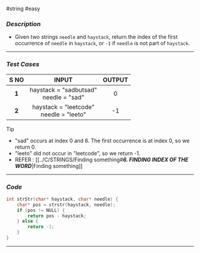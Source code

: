 #string  #easy 
### *Description*  ###

- Given two strings `needle` and `haystack`, return the index of the first occurrence of `needle` in `haystack`, or `-1` if `needle` is not part of `haystack`.
---
### *Test Cases* ###

| **S NO** |                 **INPUT**                 | **OUTPUT** |
| :------: | :---------------------------------------: | :--------: |
|  **1**   | haystack = "sadbutsad"<br>needle = "sad"  |     0      |
|  **2**   | haystack = "leetcode"<br>needle = "leeto" |     -1     |

> [!TIP]
> - "sad" occurs at index 0 and 6. The first occurrence is at index 0, so we return 0.
> - "leeto" did not occur in "leetcode", so we return -1.
> - REFER : [[../C/STRINGS/Finding something#***6. FINDING INDEX OF THE WORD***|Finding something]]

---
### *Code* ###

```c
int strStr(char* haystack, char* needle) {
    char* pos = strstr(haystack, needle);
    if (pos != NULL) {
        return pos - haystack;
    } else {
        return -1;
    }
}

```
---